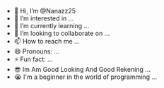 - 👋 Hi, I’m @Nanazz25
- 👀 I’m interested in ...
- 🌱 I’m currently learning ...
- 💞️ I’m looking to collaborate on ...
- 📫 How to reach me ...
- 😄 Pronouns: ...
- ⚡ Fun fact: ...
- 😎 Im Am Good Looking And Good Rekening  ...
- 😭 I'm a beginner in the world of programming ...
<!---
Nanazz25/Nanazz25 is a ✨ special ✨ repository because its `README.md` (this file) appears on your GitHub profile.
You can click the Preview link to take a look at your changes.
--->
